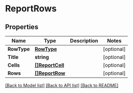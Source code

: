 # ReportRows

## Properties

Name | Type | Description | Notes
------------ | ------------- | ------------- | -------------
**RowType** | [**RowType**](RowType.md) |  | [optional] 
**Title** | **string** |  | [optional] 
**Cells** | [**[]ReportCell**](ReportCell.md) |  | [optional] 
**Rows** | [**[]ReportRow**](ReportRow.md) |  | [optional] 

[[Back to Model list]](../README.md#documentation-for-models) [[Back to API list]](../README.md#documentation-for-api-endpoints) [[Back to README]](../README.md)


